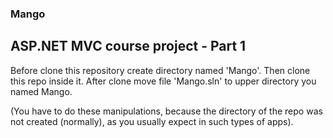### Mango 
## ASP.NET MVC course project - Part 1 

Before clone this repository create directory named 'Mango'.
Then clone this repo inside it.
After clone move file 'Mango.sln' to upper directory you named Mango.

(You have to do these manipulations, because the directory of the repo was not created (normally), as you usually expect in such types of apps).

